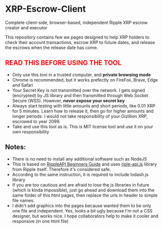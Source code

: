 # XRP-Escrow-Client
Complete client-side, browser-based, independent Ripple XRP escrow creator and executor

This repository contains few we pages designed to help XRP holders to check their account transactions, escrow XRP to future dates, and release the escrows when the release date has come.

<h2 style='color:red;'>READ THIS BEFORE USING THE TOOL</h2>
<ul>
  <li>Only use this tool in a trusted computer, and <strong>private browsing mode</strong></li>
  <li>Chrome is recommended, but it works prefectly on FireFox, Brave, Edge and Safari</li>
  <li>Your Secret Key is not transmitted over the network. I gets signed (encrypted) by JS library and then transmitted through Web Socket Secure (WSS). However, <strong>never expose your secret key</strong></li>
  <li>Always start testing with little amounts and short periods, like 0.01 XRP for 5 minutes. Learn how to release it, then go for higher amounts and longer periods. I would not take responsibility of your Gizillion XRP, escrowed to year 2099.</li>
  <li>Take and use this tool as is. This is MIT license tool and use it on your own responsibility</li>
</ul>

## Notes:

<ul>
  <li>There is no need to install any additional software such as NodeJS</li>
  <li>This is based on <a href='https://ripple.com/build/rippleapi-beginners-guide/#rippleapi-in-web-browsers' target='_blank'>RippleAPI Beginners Guide</a> and uses <a href='https://github.com/ripple/ripple-lib/releases' target='_blank'>riple-api.js</a> library from Ripple itself. Therefore it's considered safe.</li>
  <li>According to the same instruction, it is required to include lodash.js library</li>
  <li>If you are too cautious and are afraid to lose the js libraries in future (which is kinda impossible), just go ahead and download them into the same folder of this html pages, then replace the urls in header to simple file names.</li>
  <li>I didn't add graphics into the pages because wanted them to be only one file and independent. Yes, looks a bit ugly because I'm not a CSS designer, but works nice. I hope collaborators help to make it cooler and responsive (in one html file)</li>
</ul>



